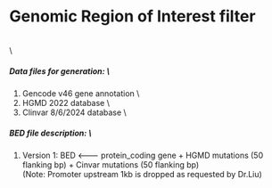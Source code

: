 # Genomic Region of Interest filter
\
\

##### Data files for generation: \
1. Gencode v46 gene annotation \
2. HGMD 2022 database \
3. Clinvar 8/6/2024 database \

##### BED file description: \
1. Version 1: BED \<--- protein_coding gene + HGMD mutations (50 flanking bp) + Cinvar mutations (50 flanking bp) \
(Note: Promoter upstream 1kb is dropped as requested by Dr.Liu)

